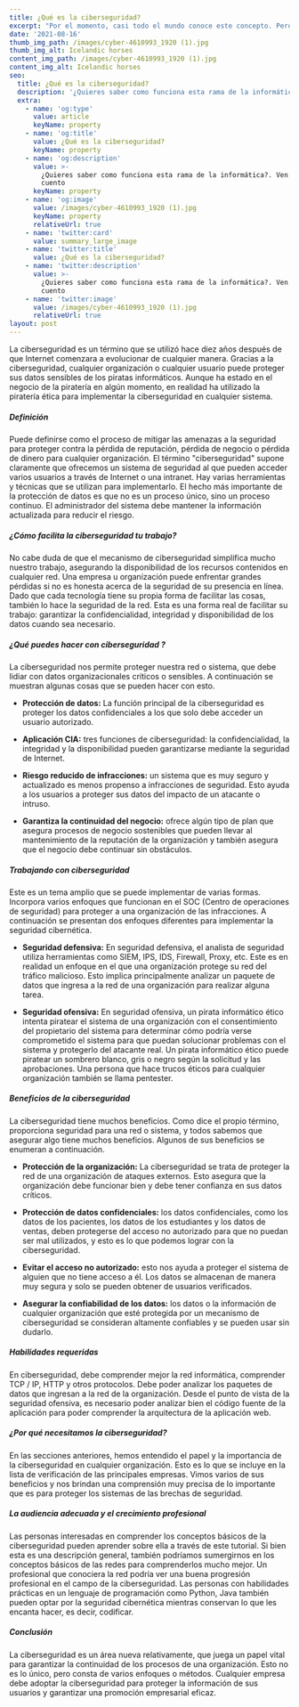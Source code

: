 ```yaml
---
title: ¿Qué es la ciberseguridad?
excerpt: "Por el momento, casi todo el mundo conoce este concepto. Pero pocas personas saben con certeza por qué se necesita la ciberseguridad y en qué se diferencia de otros medios de protección en el entorno de la información. Es importante comprender que este concepto no es un caso especial de protección contra ataques. La ciberseguridad son todas las medidas para proteger redes, aplicaciones y dispositivos.\_ \_ \_ \_ \_ \_ \_ \_ \_ \_Esta solución tiene como objetivo la seguridad de los datos confidenciales, para proteger su integridad, así como para preservar el correcto funcionamiento de una organización en particular. Esta solución se ha vuelto muy popular no solo por la novedad del enfoque.\_ \_ \_ \_ \_ \_Se trata del rápido crecimiento de varios tipos de ataques, que una y otra vez se vuelven más sofisticados."
date: '2021-08-16'
thumb_img_path: /images/cyber-4610993_1920 (1).jpg
thumb_img_alt: Icelandic horses
content_img_path: /images/cyber-4610993_1920 (1).jpg
content_img_alt: Icelandic horses
seo:
  title: ¿Qué es la ciberseguridad?
  description: '¿Quieres saber como funciona esta rama de la informática?. Ven y te cuento  '
  extra:
    - name: 'og:type'
      value: article
      keyName: property
    - name: 'og:title'
      value: ¿Qué es la ciberseguridad?
      keyName: property
    - name: 'og:description'
      value: >-
        ¿Quieres saber como funciona esta rama de la informática?. Ven y te
        cuento  
      keyName: property
    - name: 'og:image'
      value: /images/cyber-4610993_1920 (1).jpg
      keyName: property
      relativeUrl: true
    - name: 'twitter:card'
      value: summary_large_image
    - name: 'twitter:title'
      value: ¿Qué es la ciberseguridad?
    - name: 'twitter:description'
      value: >-
        ¿Quieres saber como funciona esta rama de la informática?. Ven y te
        cuento  
    - name: 'twitter:image'
      value: /images/cyber-4610993_1920 (1).jpg
      relativeUrl: true
layout: post
---
```

La ciberseguridad es un término que se utilizó hace diez años después de que Internet comenzara a evolucionar de cualquier manera. Gracias a la ciberseguridad, cualquier organización o cualquier usuario puede proteger sus datos sensibles de los piratas informáticos. Aunque ha estado en el negocio de la piratería en algún momento, en realidad ha utilizado la piratería ética para implementar la ciberseguridad en cualquier sistema.



##### Definición

Puede definirse como el proceso de mitigar las amenazas a la seguridad para proteger contra la pérdida de reputación, pérdida de negocio o pérdida de dinero para cualquier organización. El término "ciberseguridad" supone claramente que ofrecemos un sistema de seguridad al que pueden acceder varios usuarios a través de Internet o una intranet. Hay varias herramientas y técnicas que se utilizan para implementarlo. El hecho más importante de la protección de datos es que no es un proceso único, sino un proceso continuo. El administrador del sistema debe mantener la información actualizada para reducir el riesgo.

##### ¿Cómo facilita la ciberseguridad tu trabajo?

No cabe duda de que el mecanismo de ciberseguridad simplifica mucho nuestro trabajo, asegurando la disponibilidad de los recursos contenidos en cualquier red. Una empresa u organización puede enfrentar grandes pérdidas si no es honesta acerca de la seguridad de su presencia en línea. Dado que cada tecnología tiene su propia forma de facilitar las cosas, también lo hace la seguridad de la red. Esta es una forma real de facilitar su trabajo: garantizar la confidencialidad, integridad y disponibilidad de los datos cuando sea necesario.

##### ¿Qué puedes hacer con ciberseguridad ?

La ciberseguridad nos permite proteger nuestra red o sistema, que debe lidiar con datos organizacionales críticos o sensibles. A continuación se muestran algunas cosas que se pueden hacer con esto.

*   **Protección de datos:** La función principal de la ciberseguridad es proteger los datos confidenciales a los que solo debe acceder un usuario autorizado.

<!---->

*   **Aplicación CIA:** tres funciones de ciberseguridad: la confidencialidad, la integridad y la disponibilidad pueden garantizarse mediante la seguridad de Internet.

<!---->

*   **Riesgo reducido de infracciones:** un sistema que es muy seguro y actualizado es menos propenso a infracciones de seguridad. Esto ayuda a los usuarios a proteger sus datos del impacto de un atacante o intruso.

<!---->

*   **Garantiza la continuidad del negocio:** ofrece algún tipo de plan que asegura procesos de negocio sostenibles que pueden llevar al mantenimiento de la reputación de la organización y también asegura que el negocio debe continuar sin obstáculos.

##### Trabajando con ciberseguridad

Este es un tema amplio que se puede implementar de varias formas. Incorpora varios enfoques que funcionan en el SOC (Centro de operaciones de seguridad) para proteger a una organización de las infracciones. A continuación se presentan dos enfoques diferentes para implementar la seguridad cibernética.

*   **Seguridad defensiva:** En seguridad defensiva, el analista de seguridad utiliza herramientas como SIEM, IPS, IDS, Firewall, Proxy, etc. Este es en realidad un enfoque en el que una organización protege su red del tráfico malicioso. Esto implica principalmente analizar un paquete de datos que ingresa a la red de una organización para realizar alguna tarea.

<!---->

*   **Seguridad ofensiva:** En seguridad ofensiva, un pirata informático ético intenta piratear el sistema de una organización con el consentimiento del propietario del sistema para determinar cómo podría verse comprometido el sistema para que puedan solucionar problemas con el sistema y protegerlo del atacante real. Un pirata informático ético puede piratear un sombrero blanco, gris o negro según la solicitud y las aprobaciones. Una persona que hace trucos éticos para cualquier organización también se llama pentester.

##### Beneficios de la ciberseguridad

La ciberseguridad tiene muchos beneficios. Como dice el propio término, proporciona seguridad para una red o sistema, y ​​todos sabemos que asegurar algo tiene muchos beneficios. Algunos de sus beneficios se enumeran a continuación.

*   **Protección de la organización:** La ciberseguridad se trata de proteger la red de una organización de ataques externos. Esto asegura que la organización debe funcionar bien y debe tener confianza en sus datos críticos.

<!---->

*   **Protección de datos confidenciales:** los datos confidenciales, como los datos de los pacientes, los datos de los estudiantes y los datos de ventas, deben protegerse del acceso no autorizado para que no puedan ser mal utilizados, y esto es lo que podemos lograr con la ciberseguridad.

<!---->

*   **Evitar el acceso no autorizado:** esto nos ayuda a proteger el sistema de alguien que no tiene acceso a él. Los datos se almacenan de manera muy segura y solo se pueden obtener de usuarios verificados.

<!---->

*   **Asegurar la confiabilidad de los datos:** los datos o la información de cualquier organización que esté protegida por un mecanismo de ciberseguridad se consideran altamente confiables y se pueden usar sin dudarlo.

##### Habilidades requeridas

En ciberseguridad, debe comprender mejor la red informática, comprender TCP / IP, HTTP y otros protocolos. Debe poder analizar los paquetes de datos que ingresan a la red de la organización. Desde el punto de vista de la seguridad ofensiva, es necesario poder analizar bien el código fuente de la aplicación para poder comprender la arquitectura de la aplicación web.

##### ¿Por qué necesitamos la ciberseguridad?

En las secciones anteriores, hemos entendido el papel y la importancia de la ciberseguridad en cualquier organización. Esto es lo que se incluye en la lista de verificación de las principales empresas. Vimos varios de sus beneficios y nos brindan una comprensión muy precisa de lo importante que es para proteger los sistemas de las brechas de seguridad.

##### La audiencia adecuada y el crecimiento profesional

Las personas interesadas en comprender los conceptos básicos de la ciberseguridad pueden aprender sobre ella a través de este tutorial. Si bien esta es una descripción general, también podríamos sumergirnos en los conceptos básicos de las redes para comprenderlos mucho mejor. Un profesional que conociera la red podría ver una buena progresión profesional en el campo de la ciberseguridad. Las personas con habilidades prácticas en un lenguaje de programación como Python, Java también pueden optar por la seguridad cibernética mientras conservan lo que les encanta hacer, es decir, codificar.

##### Conclusión

La ciberseguridad es un área nueva relativamente, que juega un papel vital para garantizar la continuidad de los procesos de una organización. Esto no es lo único, pero consta de varios enfoques o métodos. Cualquier empresa debe adoptar la ciberseguridad para proteger la información de sus usuarios y garantizar una promoción empresarial eficaz.
